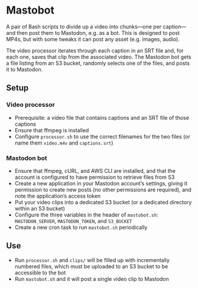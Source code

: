 # Mastobot
A pair of Bash scripts to divide up a video into chunks—one per caption—and then post them to Mastodon, e.g. as a bot. This is designed to post MP4s, but with some tweaks it can post any asset (e.g. images, audio).

The video processor iterates through each caption in an SRT file and, for each one, saves that clip from the associated video. The Mastodon bot gets a file listing from an S3 bucket, randomly selects one of the files, and posts it to Mastodon.

## Setup

### Video processor

* Prerequisite: a video file that contains captions and an SRT file of those captions
* Ensure that ffmpeg is installed
* Configure `processor.sh` to use the correct filenames for the two files (or name them `video.m4v` and `captions.srt`)

### Mastodon bot

* Ensure that ffmpeg, cURL, and AWS CLI are installed, and that the account is configured to have permission to retrieve files from S3
* Create a new application in your Mastodon account’s settings, giving it permission to create new posts (no other permissions are required), and note the application’s access token
* Put your video clips into a dedicated S3 bucket (or a dedicated directory within an S3 bucket)
* Configure the three variables in the header of `mastobot.sh`: `MASTODON_SERVER`, `MASTODON_TOKEN`, and `S3_BUCKET`
* Create a new cron task to run `mastobot.sh` periodically

## Use
* Run `processor.sh` and `clips/` will be filled up with incrementally numbered files, which must be uploaded to an S3 bucket to be accessible to the bot
* Run `mastobot.sh` and it will post a single video clip to Mastodon
